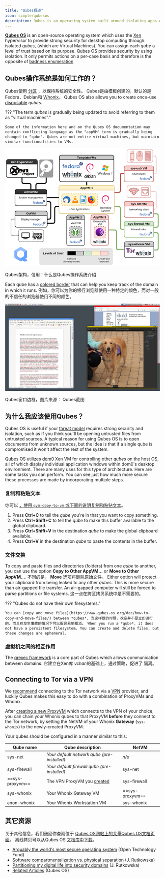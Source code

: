 ```yaml
---
title: "Qubes概述"
icon: simple/qubesos
description: Qubes is an operating system built around isolating apps within *qubes* (formerly "VMs") for heightened security.
---
```


[**Qubes OS**](../desktop.md#qubes-os) is an open-source operating system which uses the [Xen](https://en.wikipedia.org/wiki/Xen) hypervisor to provide strong security for desktop computing through isolated *qubes*, (which are Virtual Machines). You can assign each *qube* a level of trust based on its purpose. Qubes OS provides security by using isolation. It only permits actions on a per-case basis and therefore is the opposite of [badness enumeration](https://www.ranum.com/security/computer_security/editorials/dumb/).

## Qubes操作系统是如何工作的？

Qubes使用 [分区](https://www.qubes-os.org/intro/) ，以保持系统的安全性。 Qubes是由模板创建的，默认的是Fedora、Debian和 [Whonix](../desktop.md#whonix)。 Qubes OS also allows you to create once-use [disposable](https://www.qubes-os.org/doc/how-to-use-disposables/) *qubes*.

??? "The term *qubes* is gradually being updated to avoid referring to them as "virtual machines"."

    Some of the information here and on the Qubes OS documentation may contain conflicting language as the "appVM" term is gradually being changed to "qube". Qubes are not entire virtual machines, but maintain similar functionalities to VMs.

![Qubes架构](../assets/img/qubes/qubes-trust-level-architecture.png)
<figcaption>Qubes架构，信用：什么是Qubes操作系统介绍</figcaption>

Each qube has a [colored border](https://www.qubes-os.org/screenshots/) that can help you keep track of the domain in which it runs. 例如，你可以为你的银行浏览器使用一种特定的颜色，而对一般的不信任的浏览器使用不同的颜色。

![彩色边框](../assets/img/qubes/r4.0-xfce-three-domains-at-work.png)
<figcaption>Qubes窗口边框，图片来源： Qubes截图</figcaption>

## 为什么我应该使用Qubes？

Qubes OS is useful if your [threat model](../basics/threat-modeling.md) requires strong security and isolation, such as if you think you'll be opening untrusted files from untrusted sources. A typical reason for using Qubes OS is to open documents from unknown sources, but the idea is that if a single qube is compromised it won't affect the rest of the system.

Qubes OS utilizes [dom0](https://wiki.xenproject.org/wiki/Dom0) Xen VM for controlling other *qubes* on the host OS, all of which display individual application windows within dom0's desktop environment. There are many uses for this type of architecture. Here are some tasks you can perform. You can see just how much more secure these processes are made by incorporating multiple steps.

### 复制和粘贴文本

你可以 [，使用 `qvm-copy-to-vm` 或下面的说明复制和粘贴文本](https://www.qubes-os.org/doc/how-to-copy-and-paste-text/)。

1. Press **Ctrl+C** to tell the *qube* you're in that you want to copy something.
2. Press **Ctrl+Shift+C** to tell the *qube* to make this buffer available to the global clipboard.
3. Press **Ctrl+Shift+V** in the destination *qube* to make the global clipboard available.
4. Press **Ctrl+V** in the destination *qube* to paste the contents in the buffer.

### 文件交换

To copy and paste files and directories (folders) from one *qube* to another, you can use the option **Copy to Other AppVM...** or **Move to Other AppVM...**. 不同的是， **Move** 选项将删除原始文件。 Either option will protect your clipboard from being leaked to any other *qubes*. This is more secure than air-gapped file transfer. An air-gapped computer will still be forced to parse partitions or file systems. 这一点在跨区拷贝系统中是不需要的。

??? "Qubes do not have their own filesystems."

    You can [copy and move files](https://www.qubes-os.org/doc/how-to-copy-and-move-files/) between *qubes*. 当这样做的时候，改变并不是立即进行的，而且在发生事故的情况下可以很容易地撤消。 When you run a *qube*, it does not have a persistent filesystem. You can create and delete files, but these changes are ephemeral.

### 虚拟机之间的相互作用

The [qrexec framework](https://www.qubes-os.org/doc/qrexec/) is a core part of Qubes which allows communication between domains. 它建立在Xen库 *vchan*的基础上，通过策略</a>，促进了
隔离。</p> 



## Connecting to Tor via a VPN

We [recommend](../advanced/tor-overview.md) connecting to the Tor network via a [VPN](../vpn.md) provider, and luckily Qubes makes this easy to do with a combination of ProxyVMs and Whonix.

After [creating a new ProxyVM](https://github.com/Qubes-Community/Contents/blob/master/docs/configuration/vpn.md) which connects to the VPN of your choice, you can chain your Whonix qubes to that ProxyVM **before** they connect to the Tor network, by setting the NetVM of your Whonix **Gateway** (`sys-whonix`) to the newly-created ProxyVM.

Your qubes should be configured in a manner similar to this:

| Qube name       | Qube description                                                                                                 | NetVM           |
| --------------- | ---------------------------------------------------------------------------------------------------------------- | --------------- |
| sys-net         | *Your default network qube (pre-installed)*                                                                      | *n/a*           |
| sys-firewall    | *Your default firewall qube (pre-installed)*                                                                     | sys-net         |
| ==sys-proxyvm== | The VPN ProxyVM you [created](https://github.com/Qubes-Community/Contents/blob/master/docs/configuration/vpn.md) | sys-firewall    |
| sys-whonix      | Your Whonix Gateway VM                                                                                           | ==sys-proxyvm== |
| anon-whonix     | Your Whonix Workstation VM                                                                                       | sys-whonix      |




## 其它资源

关于其他信息，我们鼓励你查阅位于 [Qubes OS网站上的大量Qubes OS文档页面](https://www.qubes-os.org/doc/)。 离线拷贝可以从Qubes OS [文档库中下载](https://github.com/QubesOS/qubes-doc)。

- [Arguably the world's most secure operating system](https://www.opentech.fund/news/qubes-os-arguably-the-worlds-most-secure-operating-system-motherboard/) (Open Technology Fund)
- [Software compartmentalization vs. physical separation](https://invisiblethingslab.com/resources/2014/Software_compartmentalization_vs_physical_separation.pdf) (J. Rutkowska)
- [Partitioning my digital life into security domains](https://blog.invisiblethings.org/2011/03/13/partitioning-my-digital-life-into.html) (J. Rutkowska)
- [Related Articles](https://www.qubes-os.org/news/categories/#articles) (Qubes OS)
